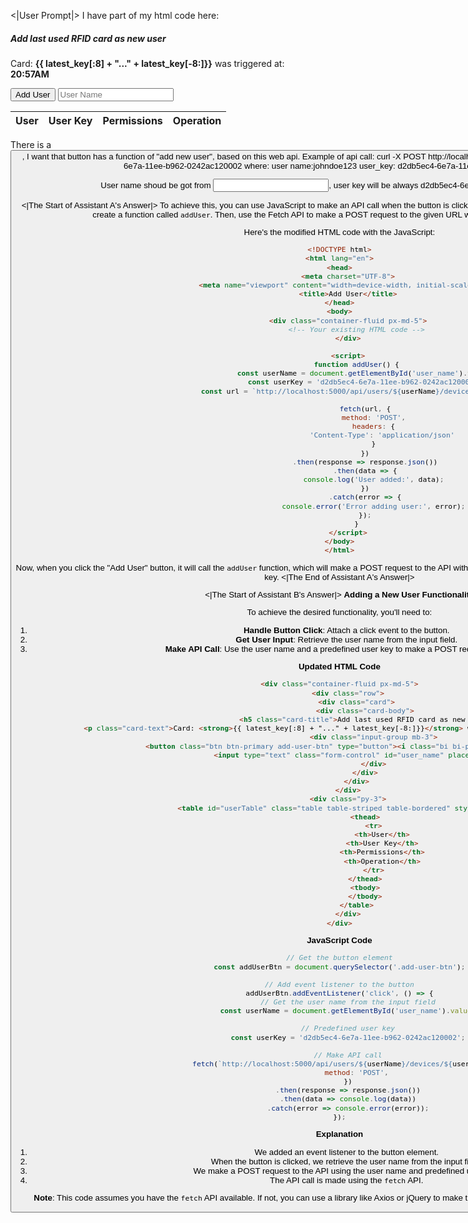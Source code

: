 <|User Prompt|>
I have part of my html code here:
<div class="container-fluid px-md-5">
    <div class="row">
        <div class="card">
            <div class="card-body">
                <h5 class="card-title">Add last used RFID card as new user</h5>
                <p class="card-text">Card: <strong>{{ latest_key[:8] + "..." + latest_key[-8:]}}</strong> was triggered at: <strong>20:57AM</strong></p>
                <div class="input-group mb-3">
                    <button class="btn btn-primary" type="submit"><i class="bi bi-person-add"></i> Add User</button>  
                    <input type="text" class="form-control" id="user_name" placeholder="User Name">
                </div>
            </div>
        </div>
    </div>
    <div class="py-3">
        <table id="userTable" class="table table-striped table-bordered" style="width:100%">
            <thead>
                <tr>
                    <th>User</th>
                    <th>User Key</th>
                    <th>Permissions</th>
                    <th>Operation</th>
                </tr>
            </thead>
            <tbody>
            </tbody>
        </table>
    </div>
</div>

There is a <button>, I want that button has a function of "add new user", based on this web api. Example of api call:
curl -X POST http://localhost:5000/api/users/johndoe123/devices/d2db5ec4-6e7a-11ee-b962-0242ac120002
where: user name:johndoe123
user_key: d2db5ec4-6e7a-11ee-b962-0242ac120002

User name shoud be got from <input>, user key will be always d2db5ec4-6e7a-11ee-b962-0242ac120002


<|The Start of Assistant A's Answer|>
To achieve this, you can use JavaScript to make an API call when the button is clicked. First, add an `onclick` attribute to the button and create a function called `addUser`. Then, use the Fetch API to make a POST request to the given URL with the user name and user key.

Here's the modified HTML code with the JavaScript:

```html
<!DOCTYPE html>
<html lang="en">
<head>
    <meta charset="UTF-8">
    <meta name="viewport" content="width=device-width, initial-scale=1.0">
    <title>Add User</title>
</head>
<body>
    <div class="container-fluid px-md-5">
        <!-- Your existing HTML code -->
    </div>

    <script>
        function addUser() {
            const userName = document.getElementById('user_name').value;
            const userKey = 'd2db5ec4-6e7a-11ee-b962-0242ac120002';
            const url = `http://localhost:5000/api/users/${userName}/devices/${userKey}`;

            fetch(url, {
                method: 'POST',
                headers: {
                    'Content-Type': 'application/json'
                }
            })
            .then(response => response.json())
            .then(data => {
                console.log('User added:', data);
            })
            .catch(error => {
                console.error('Error adding user:', error);
            });
        }
    </script>
</body>
</html>
```

Now, when you click the "Add User" button, it will call the `addUser` function, which will make a POST request to the API with the user name from the input field and the fixed user key.
<|The End of Assistant A's Answer|>

<|The Start of Assistant B's Answer|>
**Adding a New User Functionality**

To achieve the desired functionality, you'll need to:

1. **Handle Button Click**: Attach a click event to the button.
2. **Get User Input**: Retrieve the user name from the input field.
3. **Make API Call**: Use the user name and a predefined user key to make a POST request to the API.

**Updated HTML Code**

```html
<div class="container-fluid px-md-5">
    <div class="row">
        <div class="card">
            <div class="card-body">
                <h5 class="card-title">Add last used RFID card as new user</h5>
                <p class="card-text">Card: <strong>{{ latest_key[:8] + "..." + latest_key[-8:]}}</strong> was triggered at: <strong>20:57AM</strong></p>
                <div class="input-group mb-3">
                    <button class="btn btn-primary add-user-btn" type="button"><i class="bi bi-person-add"></i> Add User</button>  
                    <input type="text" class="form-control" id="user_name" placeholder="User Name">
                </div>
            </div>
        </div>
    </div>
    <div class="py-3">
        <table id="userTable" class="table table-striped table-bordered" style="width:100%">
            <thead>
                <tr>
                    <th>User</th>
                    <th>User Key</th>
                    <th>Permissions</th>
                    <th>Operation</th>
                </tr>
            </thead>
            <tbody>
            </tbody>
        </table>
    </div>
</div>
```

**JavaScript Code**

```javascript
// Get the button element
const addUserBtn = document.querySelector('.add-user-btn');

// Add event listener to the button
addUserBtn.addEventListener('click', () => {
    // Get the user name from the input field
    const userName = document.getElementById('user_name').value;

    // Predefined user key
    const userKey = 'd2db5ec4-6e7a-11ee-b962-0242ac120002';

    // Make API call
    fetch(`http://localhost:5000/api/users/${userName}/devices/${userKey}`, {
        method: 'POST',
    })
    .then(response => response.json())
    .then(data => console.log(data))
    .catch(error => console.error(error));
});
```

**Explanation**

1. We added an event listener to the button element.
2. When the button is clicked, we retrieve the user name from the input field.
3. We make a POST request to the API using the user name and predefined user key.
4. The API call is made using the `fetch` API.

**Note**: This code assumes you have the `fetch` API available. If not, you can use a library like Axios or jQuery to make the API call.
<|The End of Assistant B's Answer|>